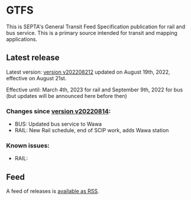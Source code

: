 # GTFS

This is SEPTA's General Transit Feed Specification publication for rail and bus service. This is a primary source intended for transit and mapping applications.

## Latest release

Latest version: [version  v202208212](https://github.com/septadev/GTFS/releases/tag/v202208211) updated on August 19th, 2022, effective on August 21st.  

Effective until: March 4th, 2023 for rail and September 9th, 2022 for bus (but updates will be announced here before then)

### Changes since [version v20220814](https://github.com/septadev/GTFS/releases/tag/v202208141): 
 
*  BUS:  Updated bus service to Wawa
*  RAIL: New Rail schedule, end of SCIP work, adds Wawa station

### Known issues:

* RAIL: 

## Feed

A feed of releases is [available as RSS](https://github.com/septadev/GTFS/releases.atom).

